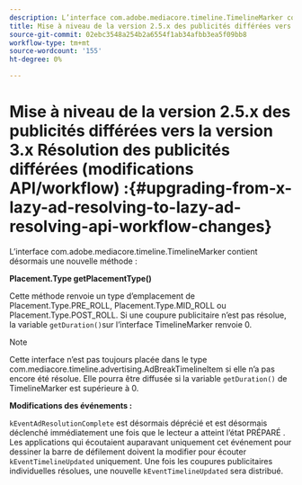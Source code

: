 ```yaml
---
description: L’interface com.adobe.mediacore.timeline.TimelineMarker contient désormais une nouvelle méthode.
title: Mise à niveau de la version 2.5.x des publicités différées vers la version 3.0.0 Résolution des publicités différées (modifications API/workflow)
source-git-commit: 02ebc3548a254b2a6554f1ab34afbb3ea5f09bb8
workflow-type: tm+mt
source-wordcount: '155'
ht-degree: 0%

---
```


# Mise à niveau de la version 2.5.x des publicités différées vers la version 3.x Résolution des publicités différées (modifications API/workflow) :{#upgrading-from-x-lazy-ad-resolving-to-lazy-ad-resolving-api-workflow-changes}

L’interface com.adobe.mediacore.timeline.TimelineMarker contient désormais une nouvelle méthode :

**Placement.Type getPlacementType()**

Cette méthode renvoie un type d’emplacement de Placement.Type.PRE_ROLL, Placement.Type.MID_ROLL ou Placement.Type.POST_ROLL. Si une coupure publicitaire n’est pas résolue, la variable `getDuration()`sur l’interface TimelineMarker renvoie 0.

>[!NOTE]
>
>Cette interface n’est pas toujours placée dans le type com.mediacore.timeline.advertising.AdBreakTimelineItem si elle n’a pas encore été résolue. Elle pourra être diffusée si la variable `getDuration()` de TimelineMarker est supérieure à 0.

**Modifications des événements :**

`kEventAdResolutionComplete` est désormais déprécié et est désormais déclenché immédiatement une fois que le lecteur a atteint l’état PRÉPARÉ . Les applications qui écoutaient auparavant uniquement cet événement pour dessiner la barre de défilement doivent la modifier pour écouter `kEventTimelineUpdated` uniquement. Une fois les coupures publicitaires individuelles résolues, une nouvelle `kEventTimelineUpdated` sera distribué.
